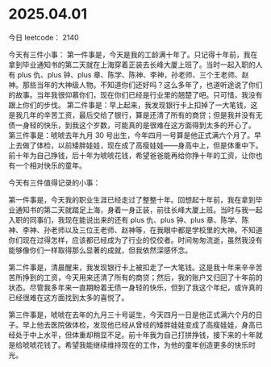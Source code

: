 # 2025.04.01

今日 leetcode： 2140

今天有三件小事：
第一件事是，今天是我的工龄满十年了。只记得十年前，我在拿到毕业通知书的第二天就在上海穿着正装去长峰大厦上班了。当时一起入职的人有 plus 仇、plus 钟、plus 章、陈学、陈神、李神，孙老师、三个王老师、赵神。那些当年的大神级人物。不知道你们还好吗？这么多年了，也道听途说了你们的故事。当年我很仰慕你们，现在你们已经是行业里的翘楚了吧。只可惜，我没有跟上你们的步伐。
第二件事是：早上起来，我发现银行卡上扣掉了一大笔钱，这是我几年的辛苦工资，最后交给了银行，算是还清了所有的商贷；但是我并没有无债一身轻的快乐，到我这个岁数，可能真的是很难在这方面得到太多的开心了。
第三件事是：唬唬去年九月 30 号出生，今年四月一号算是他正式满六个月了。早上去做了体检，以前矮胖娃娃，现在成了高瘦娃娃——身高中上，但是体重中下。 前十年为自己挣钱，后十年为唬唬花钱，希望爸爸能再给你挣十年的工资，让你也有一个相对快乐的童年。


今天有三件值得记录的小事：

第一件事是，今天我的职业生涯已经走过了整整十年。回想起十年前，我在拿到毕业通知书的第二天就踏足上海，身着一身正装，前往长峰大厦上班。当时与我一起入职的同事们，我现在能说出来的还有 plus 仇、plus 钟、plus 章、陈学、陈神、李神、孙老师以及三位王老师、赵神等，在我眼中都是学校里的大神。不知道你们现在过得怎样，应该都已经成为了行业的佼佼者。时间匆匆流逝，虽然我没有能够像你们一样取得那么显著的成就，但我依然深感怀念。

第二件事是，清晨醒来，我发现银行卡上被扣走了一大笔钱。这是我十年来辛辛苦苦所挣到的工资，今天用来还清了所有的商贷；然后，我的账户又归回了十年前的状态。尽管我多年来一直期盼着无债一身轻的快乐，但到了我这个年纪，或许真的已经很难在这方面找到太多的喜悦了。

第三件事是，唬唬在去年的九月三十号诞生，今天四月一日是他正式满六个月的日子。早上他去医院做体检，发现他已经从曾经的矮胖娃娃变成了高瘦娃娃，身高已经处于中上水平，但体重却稍显不足。前十年我为自己打拼挣钱，接下来的十年就是给唬唬花钱了。希望我能继续维持现在的工作，为他的童年创造更多的快乐时光。